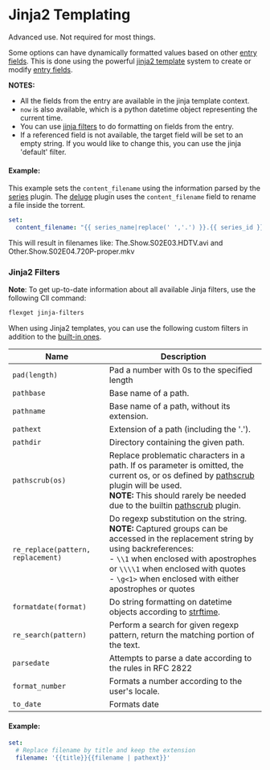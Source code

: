 # Jinja2 Templating

<div class="alert alert-info" role="alert">
  <span class="glyphicon glyphicon-info-sign"></span>
  Advanced use. Not required for most things.
</div>

Some options can have dynamically formatted values based on other [entry fields](/Entry). This is done using the powerful [jinja2 template](http://jinja.pocoo.org/docs/templates/) system to create or modify [entry fields](/Entry).

**NOTES:**

- All the fields from the entry are available in the jinja template context.
- `now` is also available, which is a python datetime object representing the current time.
- You can use [jinja filters](http://jinja.pocoo.org/docs/templates/#builtin-filters) to do formatting on fields from the entry.
- If a referenced field is not available, the target field will be set to an empty string. If you would like to change this, you can use the jinja 'default' filter.

#### Example:

This example sets the `content_filename` using the information parsed by the [series](/Plugins/series) plugin. The [deluge](/Plugins/deluge) plugin uses the `content_filename` field to rename a file inside the torrent.

```yaml
set:
  content_filename: "{{ series_name|replace(' ','.') }}.{{ series_id }}.{{ quality|upper }}{% if proper %}-proper{% endif %}"
```

This will result in filenames like: The.Show.S02E03.HDTV.avi and Other.Show.S02E04.720P-proper.mkv

### Jinja2 Filters
**Note**: To get up-to-date information about all available Jinja filters, use the following ClI command:
```bash
flexget jinja-filters
```

When using Jinja2 templates, you can use the following custom filters in addition to the [built-in ones](http://jinja.pocoo.org/docs/dev/templates/#builtin-filters).

|Name|Description|
|---|---|
|`pad(length)`| Pad a number with 0s to the specified length|
|`pathbase`|Base name of a path.|
|`pathname`|Base name of a path, without its extension.|
|`pathext`|Extension of a path (including the '.').|
|`pathdir`| Directory containing the given path.|
|`pathscrub(os)`| Replace problematic characters in a path. If os parameter is omitted, the current os, or os defined by [pathscrub](/Plugins/pathscrub) plugin will be used.<br> **NOTE:** This should rarely be needed due to the builtin [pathscrub](/Plugins/pathscrub) plugin.
|`re_replace(pattern, replacement)`| Do regexp substitution on the string.<br> **NOTE:** Captured groups can be accessed in the replacement string by using backreferences:<br>- `\\1` when enclosed with apostrophes or `\\\\1` when enclosed with quotes<br>- `\g<1>` when enclosed with either apostrophes or quotes|
|`formatdate(format)`| Do string formatting on datetime objects according to [strftime](http://strftime.org/).|
|`re_search(pattern)`|Perform a search for given regexp pattern, return the matching portion of the text.
|`parsedate`|Attempts to parse a date according to the rules in RFC 2822
|`format_number`|Formats a number according to the user's locale.
|`to_date`|Formats date



#### Example:

```yaml
set:
  # Replace filename by title and keep the extension
  filename: '{{title}}{{filename | pathext}}'
```
